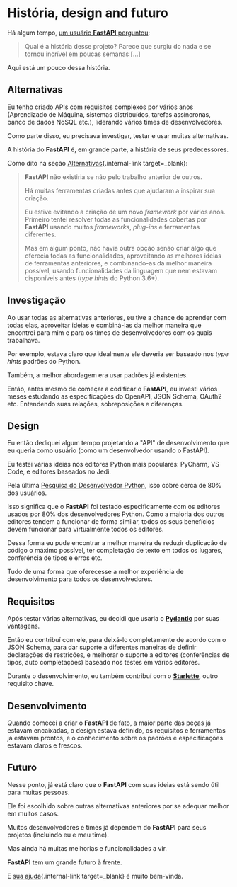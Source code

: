 # História, design and futuro

Há algum tempo, <a href="https://github.com/tiangolo/fastapi/issues/3#issuecomment-454956920" class="external-link" target="_blank">um usuário **FastAPI** perguntou</a>:

> Qual é a história desse projeto? Parece que surgiu do nada e se tornou incrível em poucas semanas [...]

Aqui está um pouco dessa história.

## Alternativas

Eu tenho criado APIs com requisitos complexos por vários anos (Aprendizado de Máquina, sistemas distribuídos, tarefas assíncronas, banco de dados NoSQL etc.), liderando vários times de desenvolvedores.

Como parte disso, eu precisava investigar, testar e usar muitas alternativas.

A história do **FastAPI** é, em grande parte, a história de seus predecessores.

Como dito na seção [Alternativas](alternatives.md){.internal-link target=_blank}:

<blockquote markdown="1">

**FastAPI** não existiria se não pelo trabalho anterior de outros.

Há muitas ferramentas criadas antes que ajudaram a inspirar sua criação.

Eu estive evitando a criação de um novo _framework_ por vários anos. Primeiro tentei resolver todas as funcionalidades cobertas por **FastAPI** usando muitos _frameworks_, _plug-ins_ e ferramentas diferentes.

Mas em algum ponto, não havia outra opção senão criar algo que oferecia todas as funcionalidades, aproveitando as melhores ideias de ferramentas anteriores, e combinando-as da melhor maneira possível, usando funcionalidades da linguagem que nem estavam disponíveis antes (_type hints_ do Python 3.6+).

</blockquote>

## Investigação

Ao usar todas as alternativas anteriores, eu tive a chance de aprender com todas elas, aproveitar ideias e combiná-las da melhor maneira que encontrei para mim e para os times de desenvolvedores com os quais trabalhava.

Por exemplo, estava claro que idealmente ele deveria ser baseado nos _type hints_ padrões do Python.

Também, a melhor abordagem era usar padrões já existentes.

Então, antes mesmo de começar a codificar o **FastAPI**, eu investi vários meses estudando as especificações do OpenAPI, JSON Schema, OAuth2 etc. Entendendo suas relações, sobreposições e diferenças.

## Design

Eu então dediquei algum tempo projetando a "API" de desenvolvimento que eu queria como usuário (como um desenvolvedor usando o FastAPI).

Eu testei várias ideias nos editores Python mais populares: PyCharm, VS Code, e editores baseados no Jedi.

Pela última <a href="https://www.jetbrains.com/research/python-developers-survey-2018/#development-tools" class="external-link" target="_blank">Pesquisa do Desenvolvedor Python</a>, isso cobre cerca de 80% dos usuários.

Isso significa que o **FastAPI** foi testado especificamente com os editores usados por 80% dos desenvolvedores Python. Como a maioria dos outros editores tendem a funcionar de forma similar, todos os seus benefícios devem funcionar para virtualmente todos os editores.

Dessa forma eu pude encontrar a melhor maneira de reduzir duplicação de código o máximo possível, ter completação de texto em todos os lugares, conferência de tipos e erros etc.

Tudo de uma forma que oferecesse a melhor experiência de desenvolvimento para todos os desenvolvedores.

## Requisitos

Após testar várias alternativas, eu decidi que usaria o <a href="https://pydantic-docs.helpmanual.io/" class="external-link" target="_blank">**Pydantic**</a> por suas vantagens.

Então eu contribuí com ele, para deixá-lo completamente de acordo com o JSON Schema, para dar suporte a diferentes maneiras de definir declarações de restrições, e melhorar o suporte a editores (conferências de tipos, auto completações) baseado nos testes em vários editores.

Durante o desenvolvimento, eu também contribuí com o <a href="https://www.starlette.io/" class="external-link" target="_blank">**Starlette**</a>, outro requisito chave.

## Desenvolvimento

Quando comecei a criar o **FastAPI** de fato, a maior parte das peças já estavam encaixadas, o design estava definido, os requisitos e ferramentas já estavam prontos, e o conhecimento sobre os padrões e especificações estavam claros e frescos.

## Futuro

Nesse ponto, já está claro que o **FastAPI** com suas ideias está sendo útil para muitas pessoas.

Ele foi escolhido sobre outras alternativas anteriores por se adequar melhor em muitos casos.

Muitos desenvolvedores e times já dependem do **FastAPI** para seus projetos (incluindo eu e meu time).

Mas ainda há muitas melhorias e funcionalidades a vir.

**FastAPI** tem um grande futuro à frente.

E [sua ajuda](help-fastapi.md){.internal-link target=_blank} é muito bem-vinda.